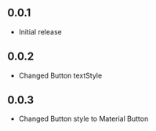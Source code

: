 ## 0.0.1

* Initial release

## 0.0.2

* Changed Button textStyle

## 0.0.3

* Changed Button style to Material Button
